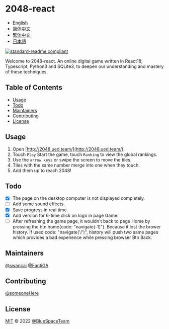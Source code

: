 # 2048-react

- [English](README.md)
- [简体中文](README.zh-CN.md)
- [繁体中文](README.zh-TW.md)
- [日本語](README.ja.md)

[![standard-readme compliant](https://img.shields.io/badge/standard--readme-OK-green.svg?style=flat-square)](https://github.com/RichardLitt/standard-readme)

Welcome to 2048-react. An online digital game written in React18, Typescript, Python3 and SQLite3, to deepen our understanding and mastery of these techniques.

## Table of Contents

- [Usage](#usage)
- [Todo](#todo)
- [Maintainers](#maintainers)
- [Contributing](#contributing)
- [License](#license)

## Usage

1. Open [http://2048.ued.team/](http://2048.ued.team/).
2. Touch `Play` Start the game, touch `Ranking` to view the global rankings.
3. Use the `arrow keys` or swipe the screen to move the tiles.
4. Tiles with the same number merge into one when they touch.
5. Add them up to reach 2048!

## Todo

- [x] The page on the desktop computer is not displayed completely.
- [ ] Add some sound effects.
- [x] Save progress in real time.
- [x] Add version for 6-time click on logo in page Game.
- [ ] After refreshing the game page, it wouldn't back to page Home by pressing the btn home(code: "navigate(-1)"). Because it lost the brower history. If used code: "navigate('/')", history will push two same pages which provides a bad experience while pressing browser Btn Back. 

## Maintainers

[@swancai](https://github.com/swancai)
[@FantiGA](https://github.com/FantiGA)

## Contributing

[@someoneHere](https://github.com/someoneHere)

## License

[MIT](LICENSE)  © 2022 [@BlueSpaceTeam](https://github.com/BlueSpaceTeam)
